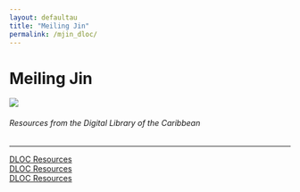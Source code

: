 ```yaml
---
layout: defaultau
title: "Meiling Jin"
permalink: /mjin_dloc/
---
```

<!-- partial:index.partial.html -->
<div class="content">
    <h1>Meiling Jin</h1>
    <div class="quote">
        <div><img src="https://t4.ftcdn.net/jpg/03/40/12/49/360_F_340124934_bz3pQTLrdFpH92ekknuaTHy8JuXgG7fi.jpg" class="logo"></div>
    </div>
    <body>
    <h6>Resources from the Digital Library of the Caribbean</h6><hr> 
        <a href="https://www.dloc.com/AA00068846/00003/pdf" target="_blank">DLOC Resources</a><br>
        <a href="https://www.dloc.com/AA00069130/00001/pdf" target="_blank">DLOC Resources</a><br>
        <a href="https://www.dloc.com/UF00095627/00072/pdf" target="_blank">DLOC Resources</a><br>
    </body> 
          </div>
  <!-- partial -->
<script src='https://cdnjs.cloudflare.com/ajax/libs/jquery/3.1.1/jquery.min.js'></script><script  src="{{ site.baseurl }}/assets/js/authorscript.js"></script>